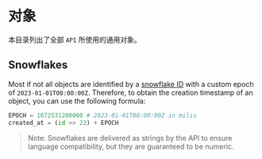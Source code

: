# 对象

本目录列出了全部 `API` 所使用的通用对象。

## Snowflakes

Most if not all objects are identified by a [snowflake ID](https://en.wikipedia.org/wiki/Snowflake_ID) with a custom epoch
of `2023-01-01T00:00:00Z`. Therefore, to obtain the creation timestamp of an object, you can use the following formula:

```python
EPOCH = 1672531200000 # 2023-01-01T00:00:00Z in milis
created_at = (id >> 22) + EPOCH
```

> Note: Snowflakes are delivered as strings by the API to ensure language compatibility, but they are guaranteed to be numeric.
